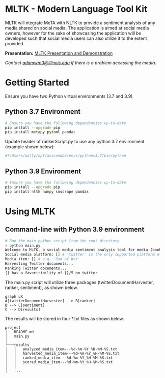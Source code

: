 # MLTK - Modern Language Tool Kit

MLTK will ntegrate MeTA with NLTK to provide a sentiment analysis of any media shared on social media. The application is aimed at social media owners, however for the sake of showcasing the application will be developed such that social media users can also utilize it to the extent provided.

__Presentation:__ [MLTK Presentation and Demonstration](https://mediaspace.illinois.edu/media/t/1_1u75k8a6)

_Contact adamwm3@illinois.edu if there is a problem accessing the media._

# Getting Started
Ensure you have two Python virtual environments (3.7 and 3.9).
## Python 3.7 Environment
```bash
# Ensure you have the following dependencies up-to-date
pip install --upgrade pip
pip install metapy pytoml pandas
```
Update header of rankerScript.py to use any python 3.7 environment (example shown below):
```python
#!/Users/wally/opt/anaconda3/envs/python=3.7/bin/python
```
## Python 3.9 Environment
```bash
# Ensure you have the following dependencies up-to-date
pip install --upgrade pip
pip install nltk numpy snscrape pandas
```
# Using MLTK
## Command-line with Python 3.9 environment
```bash
# Run the main python script from the root directory
> python main.py
Welcome to MLTK, a social media sentiment analysis tool for media (books, movies, games, etc). Please provide a social media platform and media item.
Social media platform: [] # 'twitter' is the only supported platform at this time
Media item: [] # e.g. 'God of War'
Harvesting Twitter documents...
Ranking Twitter documents...
{} has a favoritibility of {}/5 on twitter
```
The main.py script will utilize three packages (twitterDocumentHarvester, ranker, sentiment), as shown below.
```mermaid
graph LR
A[twitterDocumentHarvester] --> B[ranker]
B --> C[sentiment]
C --> D[results]
```

The results will be stored in four *.txt files as shown below.
```
project
│   README.md
│   main.py    
│
└───results
│   │   analyzed_media_item---%d-%m-%Y_%H-%M-%S.txt
│   │   harvested_media_item---%d-%m-%Y_%H-%M-%S.txt
│   │   ranked_media_item---%d-%m-%Y_%H-%M-%S.txt
│   │   scored_media_item---%d-%m-%Y_%H-%M-%S.txt
│   │
│   ...
```
